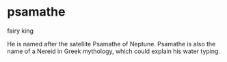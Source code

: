 # psamathe
fairy king

He is named after the satellite Psamathe of Neptune.
Psamathe is also the name of a Nereid in Greek mythology, which could explain his water typing.
